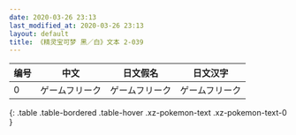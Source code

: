 ```yaml
---
date: 2020-03-26 23:13
last_modified_at: 2020-03-26 23:13
layout: default
title: 《精灵宝可梦 黑／白》文本 2-039
---
```

| 编号 | 中文 | 日文假名 | 日文汉字 |
| ---- | ---- | ---- | --- |
| 0 | ゲームフリーク | ゲームフリーク | ゲームフリーク |
{: .table .table-bordered .table-hover .xz-pokemon-text .xz-pokemon-text-0 }